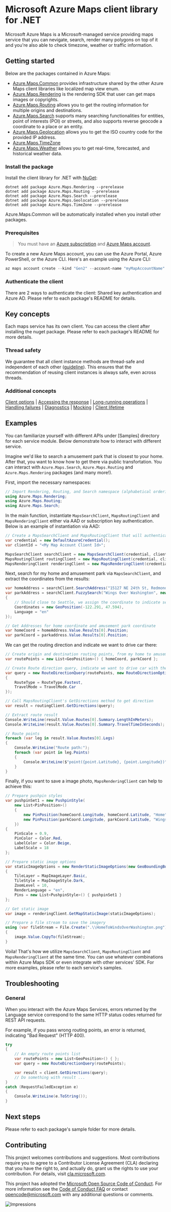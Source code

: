 # Microsoft Azure Maps client library for .NET

Microsoft Azure Maps is a Microsoft-managed service providing maps service that you can nevigate, search, render many polygons on top of it and you're also able to check timezone, weather or traffic information.

## Getting started

Below are the packages contained in Azure Maps:

- [Azure.Maps.Common][common] provides infrastructure shared by the other Azure Maps client libraries like localized map view enum.
- [Azure.Maps.Rendering][render] is the rendering SDK that user can get maps images or copyrights.
- [Azure.Maps.Routing][route] allows you to get the routing information for multiple origins and destinations.
- [Azure.Maps.Search][search] supports many searching functionalities for entities, point of interests (POI) or streets, and also supports reverse geocode a coordinate to a place or an entity.
- [Azure.Maps.Geolocation][geolocation] allows you to get the ISO country code for the provided IP address.
- [Azure.Maps.TimeZone][timezone]
- [Azure.Maps.Weather][weather] allows you to get real-time, forecasted, and historical weather data.
### Install the package

Install the client library for .NET with [NuGet](https://www.nuget.org/):

```dotnetcli
dotnet add package Azure.Maps.Rendering --prerelease
dotnet add package Azure.Maps.Routing --prerelease
dotnet add package Azure.Maps.Search --prerelease
dotnet add package Azure.Maps.Geolocation --prerelease
dotnet add package Azure.Maps.TimeZone --prerelease
```

Azure.Maps.Common will be automatically installed when you install other packages.

### Prerequisites

> You must have an [Azure subscription](https://azure.microsoft.com/free/dotnet/) and [Azure Maps account](https://learn.microsoft.com/azure/azure-maps/quick-demo-map-app#create-an-azure-maps-account).

To create a new Azure Maps account, you can use the Azure Portal, Azure PowerShell, or the Azure CLI. Here's an example using the Azure CLI:

```powershell
az maps account create --kind "Gen2" --account-name "myMapAccountName" --resource-group "<resource group>" --sku "G2"
```

### Authenticate the client

There are 2 ways to authenticate the client: Shared key authentication and Azure AD. Please refer to each package's README for details.

## Key concepts

Each maps service has its own client. You can access the client after installing the nuget package. Please refer to each package's README for more details.

### Thread safety

We guarantee that all client instance methods are thread-safe and independent of each other ([guideline](https://azure.github.io/azure-sdk/dotnet_introduction.html#dotnet-service-methods-thread-safety)). This ensures that the recommendation of reusing client instances is always safe, even across threads.

### Additional concepts
<!-- CLIENT COMMON BAR -->
[Client options](https://github.com/Azure/azure-sdk-for-net/blob/main/sdk/core/Azure.Core/README.md#configuring-service-clients-using-clientoptions) |
[Accessing the response](https://github.com/Azure/azure-sdk-for-net/blob/main/sdk/core/Azure.Core/README.md#accessing-http-response-details-using-responset) |
[Long-running operations](https://github.com/Azure/azure-sdk-for-net/blob/main/sdk/core/Azure.Core/README.md#consuming-long-running-operations-using-operationt) |
[Handling failures](https://github.com/Azure/azure-sdk-for-net/blob/main/sdk/core/Azure.Core/README.md#reporting-errors-requestfailedexception) |
[Diagnostics](https://github.com/Azure/azure-sdk-for-net/blob/main/sdk/core/Azure.Core/samples/Diagnostics.md) |
[Mocking](https://learn.microsoft.com/dotnet/azure/sdk/unit-testing-mocking) |
[Client lifetime](https://devblogs.microsoft.com/azure-sdk/lifetime-management-and-thread-safety-guarantees-of-azure-sdk-net-clients/)
<!-- CLIENT COMMON BAR -->

## Examples

You can familiarize yourself with different APIs under [Samples] directory for each service module. Below demonstrate how to interact with different service.

Imagine we'd like to search a amusement park that is closest to your home. After that, you want to know how to get there via public transfortation. You can interact with `Azure.Maps.Search`, `Azure.Maps.Routing` and `Azure.Maps.Rendering` packages (and many more!).

First, import the necessary namespaces:

```C#
// Import Rendering, Routing, and Search namespace (alphabetical ordering)
using Azure.Maps.Rendering;
using Azure.Maps.Routing;
using Azure.Maps.Search;
```

In the main function, instantiate `MapsSearchClient`, `MapsRoutingClient` and `MapsRenderingClient` either via AAD or subscription key authentication. Below is an example of instantiation via AAD:

```C#
// Create a MapsSearchClient and MapsRoutingClient that will authenticate through Active Directory
var credential = new DefaultAzureCredential();
var clientId = "<My Map Account Client Id>";

MapsSearchClient searchClient = new MapsSearchClient(credential, clientId);
MapsRoutingClient routingClient = new MapsRoutingClient(credential, clientId);
MapsRenderingClient renderingClient = new MapsRenderingClient(credential, clientId);
```

Next, search for my home and amusement park via `MapsSearchClient`, and extract the coordinates from the results:

```C#
var homeAddress = searchClient.SearchAddress("15127 NE 24th St, Redmond, WA 98052");
var parkAddress = searchClient.FuzzySearch("Wings Over Washington", new FuzzySearchOptions
{
    // Should close to Seattle, we assign the coordinate to indicate search nearby
    Coordinates = new GeoPosition(-122.291, 47.594),
    Language = "en"
});

// Get Addresses for home coordinate and amusement park coordinate
var homeCoord = homeAddress.Value.Results[0].Position;
var parkCoord = parkaddress.Value.Results[0].Position;
```

We can get the routing direction and indicate we want to drive car there:

```C#
// Create origin and destination routing points, from my home to amusement park
var routePoints = new List<GeoPosition>() { homeCoord, parkCoord };

// Create Route direction query, indicate we want to drive car with the fastest route
var query = new RouteDirectionQuery(routePoints, new RouteDirectionOptions()
{
    RouteType = RouteType.Fastest,
    TravelMode = TravelMode.Car
});

// Call MapsRoutingClient's GetDirections method to get direction
var result = routingClient.GetDirections(query);

// Extract route result
Console.WriteLine(result.Value.Routes[0].Summary.LengthInMeters);
Console.WriteLine(result.Value.Routes[0].Summary.TravelTimeInSeconds);

// Route points
foreach (var leg in result.Value.Routes[0].Legs)
{
    Console.WriteLine("Route path:");
    foreach (var point in leg.Points)
    {
        Console.WriteLine($"point({point.Latitude}, {point.Longitude})");
    }
}
```

Finally, if you want to save a image photo, `MapsRenderingClient` can help to achieve this:

```C#
// Prepare pushpin styles
var pushpinSet1 = new PushpinStyle(
    new List<PinPosition>()
    {
        new PinPosition(homeCoord.Longitude, homeCoord.Latitude, "Home"),
        new PinPosition(parkCoord.Longitude, parkCoord.Latitude, "Wings Over Washington"),
    })
{
    PinScale = 0.9,
    PinColor = Color.Red,
    LabelColor = Color.Beige,
    LabelScale = 18
};

// Prepare static image options
var staticImageOptions = new RenderStaticImageOptions(new GeoBoundingBox(-122.43, 47.58, -122.02, 47.7))
{
    TileLayer = MapImageLayer.Basic,
    TileStyle = MapImageStyle.Dark,
    ZoomLevel = 10,
    RenderLanguage = "en",
    Pins = new List<PushpinStyle>() { pushpinSet1 }
};

// Get static image
var image = renderingClient.GetMapStaticImage(staticImageOptions);

// Prepare a file stream to save the imagery
using (var fileStream = File.Create(".\\HomeToWindsOverWashington.png"))
{
    image.Value.CopyTo(fileStream);
}
```

Voila! That's how we utilize `MapsSearchClient`, `MapsRoutingClient` and `MapsRenderingClient` at the same time. You can use whatever combinations within Azure Maps SDK or even integrate with other services' SDK. For more examples, please refer to each service's samples.

## Troubleshooting

### General

When you interact with the Azure Maps Services, errors returned by the Language service correspond to the same HTTP status codes returned for REST API requests.

For example, if you pass wrong routing points, an error is returned, indicating "Bad Request" (HTTP 400).

```C#
try
{
    // An empty route points list
    var routePoints = new List<GeoPosition>() { };
    var query = new RouteDirectionQuery(routePoints);

    var result = client.GetDirections(query);
    // Do something with result ...
}
catch (RequestFailedException e)
{
    Console.WriteLine(e.ToString());
}
```

## Next steps

Please refer to each package's sample folder for more details.

## Contributing

This project welcomes contributions and suggestions.  Most contributions require
you to agree to a Contributor License Agreement (CLA) declaring that you have
the right to, and actually do, grant us the rights to use your contribution. For
details, visit [cla.microsoft.com][cla].

This project has adopted the [Microsoft Open Source Code of Conduct][coc].
For more information see the [Code of Conduct FAQ][coc_faq]
or contact [opencode@microsoft.com][coc_contact] with any
additional questions or comments.

![Impressions](https://azure-sdk-impressions.azurewebsites.net/api/impressions/azure-sdk-for-net/sdk/maps/README.png)

<!-- LINKS -->
[common]: https://github.com/Azure/azure-sdk-for-net/tree/main/sdk/maps/Azure.Maps.Common
[render]: https://github.com/Azure/azure-sdk-for-net/tree/main/sdk/maps/Azure.Maps.Rendering
[route]: https://github.com/Azure/azure-sdk-for-net/tree/main/sdk/maps/Azure.Maps.Routing
[geolocation]: https://github.com/Azure/azure-sdk-for-net/tree/main/sdk/maps/Azure.Maps.Geolocation
[search]: https://github.com/Azure/azure-sdk-for-net/tree/main/sdk/maps/Azure.Maps.Search
[timezone]: https://github.com/Azure/azure-sdk-for-net/tree/main/sdk/maps/Azure.Maps.TimeZone
[weather]: https://github.com/Azure/azure-sdk-for-net/tree/main/sdk/maps/Azure.Maps.Weather
[cla]: https://cla.microsoft.com
[coc]: https://opensource.microsoft.com/codeofconduct/
[coc_faq]: https://opensource.microsoft.com/codeofconduct/faq/
[coc_contact]: mailto:opencode@microsoft.com